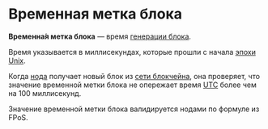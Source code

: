 # Временная метка блока

**Временна́я метка блока** — время [генерации блока](/blockchain/block/block-generation.md).

Время указывается в миллисекундах, которые прошли с начала [эпохи Unix](https://ru.wikipedia.org/wiki/Unix-время).

Когда [нода](/blockchain/node.md) получает новый блок из [сети блокчейна](/blockchain/blockchain-network.md), она проверяет, что значение временной метки блока не опережает время [UTC](https://ru.wikipedia.org/wiki/Всемирное_координированное_время) более чем на 100 миллисекунд.

Значение временной метки блока валидируется нодами по формуле из FPoS.
